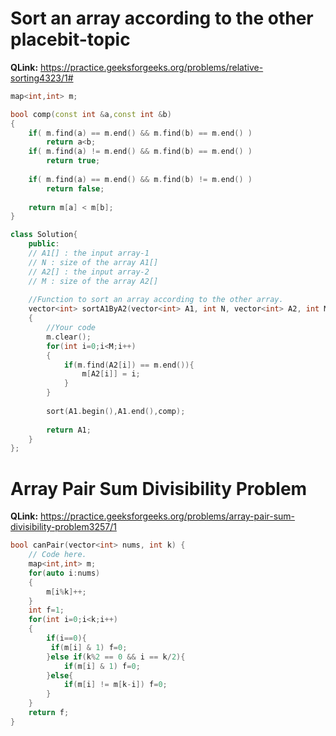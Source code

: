 # Sort an array according to the other placebit-topic
**QLink:** https://practice.geeksforgeeks.org/problems/relative-sorting4323/1#  

```c++
map<int,int> m;

bool comp(const int &a,const int &b)
{
    if( m.find(a) == m.end() && m.find(b) == m.end() ) 
        return a<b;
    if( m.find(a) != m.end() && m.find(b) == m.end() )
        return true;
    
    if( m.find(a) == m.end() && m.find(b) != m.end() )
        return false;
    
    return m[a] < m[b];
}

class Solution{
    public:
    // A1[] : the input array-1
    // N : size of the array A1[]
    // A2[] : the input array-2
    // M : size of the array A2[]
    
    //Function to sort an array according to the other array.
    vector<int> sortA1ByA2(vector<int> A1, int N, vector<int> A2, int M) 
    {
        //Your code 
        m.clear();
        for(int i=0;i<M;i++)
        {
            if(m.find(A2[i]) == m.end()){
                m[A2[i]] = i;
            }
        }
        
        sort(A1.begin(),A1.end(),comp);
        
        return A1;
    } 
};
```
# Array Pair Sum Divisibility Problem 
**QLink:** https://practice.geeksforgeeks.org/problems/array-pair-sum-divisibility-problem3257/1

```c++
bool canPair(vector<int> nums, int k) {
    // Code here.
    map<int,int> m;
    for(auto i:nums)
    {
        m[i%k]++;
    }
    int f=1;
    for(int i=0;i<k;i++)
    {
        if(i==0){
         if(m[i] & 1) f=0;   
        }else if(k%2 == 0 && i == k/2){
            if(m[i] & 1) f=0; 
        }else{
            if(m[i] != m[k-i]) f=0;
        }
    }
    return f;
}
```
